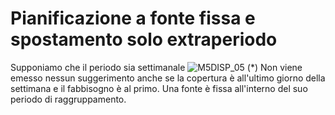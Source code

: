 # Pianificazione a fonte fissa e spostamento solo extraperiodo
Supponiamo che il periodo sia settimanale
![M5DISP_05](http://localhost:3000/immagini/M5CMRP_N8/M5DISP_05.png)
(\*) Non viene emesso nessun suggerimento anche se la copertura è all'ultimo giorno della settimana e il fabbisogno è al primo. Una fonte è fissa all'interno del suo periodo di raggruppamento.
